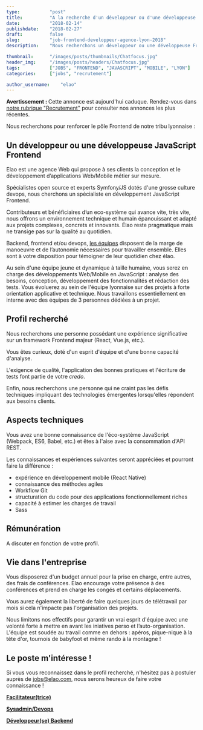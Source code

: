 ```yaml
---
type:           "post"
title:          "A la recherche d'un développeur ou d'une développeuse Frontend pour notre agence de Lyon"
date:           "2018-02-14"
publishdate:    "2018-02-27"
draft:          false
slug:           "job-frontend-developpeur-agence-lyon-2018"
description:    "Nous recherchons un développeur ou une développeuse Frontend pour notre agence de Lyon."

thumbnail:      "/images/posts/thumbnails/Chatfocus.jpg"
header_img:     "/images/posts/headers/Chatfocus.jpg"
tags:           ["JOBS", "FRONTEND", "JAVASCRIPT", "MOBILE", "LYON"]
categories:     ["jobs", "recrutement"]

author_username:    "elao"
---
```


<div class="disclaimer">
	<strong>Avertissement : </strong>
	Cette annonce est aujourd'hui caduque. Rendez-vous dans <a href="/fr/categories/recrutement/">notre rubrique "Recrutement"</a> pour consulter nos annonces les plus récentes.
</div>

<!--more-->

Nous recherchons pour renforcer le pôle Frontend de notre tribu lyonnaise :

## Un développeur ou une développeuse JavaScript Frontend

Elao est une agence Web qui propose à ses clients la conception et le développement d’applications Web/Mobile métier sur mesure.

Spécialistes open source et experts Symfony/JS dotés d'une grosse culture devops, nous cherchons un spécialiste en développement JavaScript Frontend.

Contributeurs et bénéficiaires d’un eco-système qui avance vite, très vite, nous offrons un environnement technique et humain épanouissant et adapté aux projets complexes, concrets et innovants. Élao reste pragmatique mais ne transige pas sur la qualité au quotidien.

Backend, frontend et/ou devops, [les équipes](https://www.elao.com/fr/la-tribu) disposent de la marge de manoeuvre et de l’autonomie nécessaires pour travailler ensemble. Elles sont à votre disposition pour témoigner de leur quotidien chez élao.

Au sein d'une équipe jeune et dynamique à taille humaine, vous serez en charge des développements Web/Mobile en JavaScript : analyse des besoins, conception, développement des fonctionnalités et rédaction des tests. Vous évoluerez au sein de l'équipe lyonnaise sur des projets à forte orientation applicative et technique. Nous travaillons essentiellement en interne avec des équipes de 3 personnes dédiées à un projet.

## Profil recherché

Nous recherchons une personne possédant une expérience significative sur un framework Frontend majeur (React, Vue.js, etc.).

Vous êtes curieux, doté d'un esprit d'équipe et d'une bonne capacité d'analyse.

L'exigence de qualité, l'application des bonnes pratiques et l'écriture de tests font partie de votre _credo_.

Enfin, nous recherchons une personne qui ne craint pas les défis techniques impliquant des technologies émergentes lorsqu'elles répondent aux besoins clients.

## Aspects techniques

Vous avez une bonne connaissance de l'éco-système JavaScript (Webpack, ES6, Babel, etc.) et êtes à l'aise avec la consommation d'API REST.

Les connaissances et expériences suivantes seront appréciées et pourront faire la différence :

- expérience en développement mobile (React Native)
- connaissance des méthodes agiles
- Workflow Git
- structuration du code pour des applications fonctionnellement riches
- capacité à estimer les charges de travail
- Sass

## Rémunération

A discuter en fonction de votre profil.

## Vie dans l'entreprise

Vous disposerez d'un budget annuel pour la prise en charge, entre autres, des frais de conférences. Elao encourage votre présence à des conférences et prend en charge les congés et certains déplacements.

Vous aurez également la liberté de faire quelques jours de télétravail par mois si cela n'impacte pas l'organisation des projets.

Nous limitons nos effectifs pour garantir un vrai esprit d'équipe avec une volonté forte à mettre en avant les iniatives perso et l’auto-organisation. L'équipe est soudée au travail comme en dehors : apéros, pique-nique à la tête d'or, tournois de babyfoot et même rando à la montagne !

## Le poste m'intéresse !

Si vous vous reconnaissez dans le profil recherché, n'hésitez pas à postuler auprès de jobs@elao.com, nous serons heureux de faire votre connaissance !

[**Facilitateur(trice)**](/fr/elao/job-facilitateur-agence-lyon-2018)

[**Sysadmin/Devops**](/fr/elao/job-adminsys-agence-lyon-2018)

[**Développeur(se) Backend**](/fr/elao/job-developpeur-backend-agence-lyon-2018)

